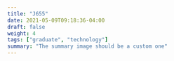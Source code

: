 ```yaml
---
title: "J655"
date: 2021-05-09T09:18:36-04:00
draft: false
weight: 4
tags: ["graduate", "technology"]
summary: "The summary image should be a custom one"
---
```

